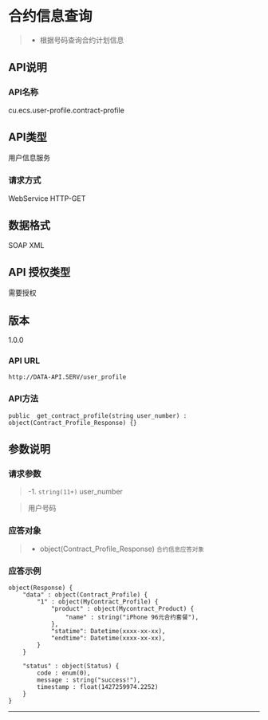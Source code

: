 # 合约信息查询

> - 根据号码查询合约计划信息



## API说明

### API名称

cu.ecs.user-profile.contract-profile

## API类型

用户信息服务

### 请求方式

WebService HTTP-GET

## 数据格式

SOAP XML

## API 授权类型

需要授权

## 版本

1.0.0

### API URL

`http://DATA-API.SERV/user_profile`

### API方法

```
public  get_contract_profile(string user_number) : object(Contract_Profile_Response) {}
```

## 参数说明



### 请求参数

> -1. `string(11+)` user_number

> 用户号码



### 应答对象

> - object(Contract_Profile_Response)         `合约信息应答对象`

### 应答示例

```
object(Response) {
    "data" : object(Contract_Profile) {
        "1" : object(MyContract_Profile) {
            "product" : object(Mycontract_Product) {
                "name" : string("iPhone 96元合约套餐"),
            },
            "statime": Datetime(xxxx-xx-xx),
            "endtime": Datetime(xxxx-xx-xx),
        }
    }

    "status" : object(Status) {
        code : enum(0),
        message : string("success!"),
        timestamp : float(1427259974.2252)
    }
}
```
---


